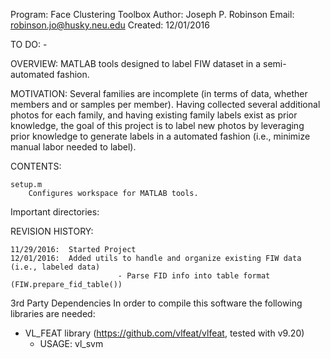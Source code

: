 Program:    Face Clustering Toolbox
Author:     Joseph P. Robinson
Email:      robinson.jo@husky.neu.edu
Created:    12/01/2016

TO DO: 
    - 

OVERVIEW: 
    MATLAB tools designed to label FIW dataset in a semi-automated fashion.
         
 MOTIVATION:
    Several families are incomplete (in terms of data, whether members and or samples per member). Having collected several additional photos for each family, and having existing family labels exist as prior knowledge, the goal of this project is to label new photos by leveraging prior knowledge to generate labels in a automated fashion (i.e., minimize manual labor needed to label).
       
CONTENTS: 

    setup.m
        Configures workspace for MATLAB tools.

Important directories:
 


REVISION HISTORY:

    11/29/2016:  Started Project
    12/01/2016:  Added utils to handle and organize existing FIW data (i.e., labeled data)                         
                            - Parse FID info into table format                (FIW.prepare_fid_table())

  
3rd Party Dependencies
In order to compile this software the following libraries are needed:
* VL_FEAT library (https://github.com/vlfeat/vlfeat, tested with v9.20)
    - USAGE: vl_svm
